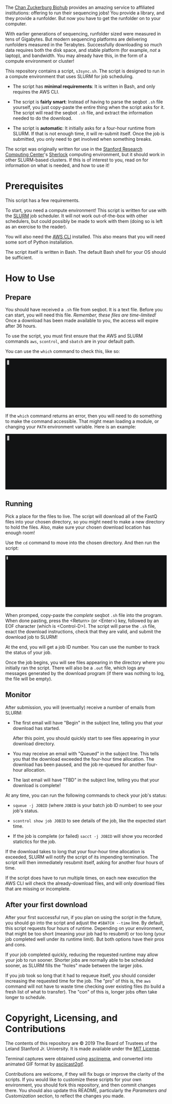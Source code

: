 The [Chan Zuckerburg Biohub](https://www.czbiohub.org) provides an amazing
service to affiliated institutions: offering to run their sequencing jobs!  You
provide a library, and they provide a runfolder.  But now you have to get the
runfolder on to your computer.

With earlier generations of sequencing, runfolder sized were measured in tens
of Gigabytes.  But modern sequencing platforms are delivering runfolders
measured in the Terabytes.  Successfully downloading so much data requires both
the disk space, and stable platform (for example, _not_ a laptop), and
bandwidth.  You may already have this, in the form of a compute environment or
cluster!

This repository contains a script, `s3sync.sh`.  The script is designed to run
in a compute environment that uses SLURM for job scheduling.

* The script has **minimal requirements**: It is written in Bash, and only
  requires the AWS CLI.

* The script is **fairly smart**: Instead of having to parse the seqbot `.sh`
  file yourself, you just copy-paste the entire thing when the script asks for
  it.  The script will read the seqbot `.sh` file, and extract the information
  needed to do the download.

* The script is **automatic**: It initially asks for a four-hour runtime
  from SLURM.  If that is not enough time, it will re-submit itself.  Once the
  job is submitted, you only need to get involved when something breaks.

The script was originally written for use in the [Stanford Research Computing
Center](https://srcc.stanford.edu)'s
[Sherlock](https://www.sherlock.stanford.edu) computing environment, but it
should work in other SLURM-based clusters.  If this is of interest to you, read
on for information on what is needed, and how to use it!

# Prerequisites

This script has a few requirements.

To start, you need a compute environment!  This script is written for use with
the [SLURM](http://slurm.schedmd.com) job scheduler.  It will not work
out-of-the-box with other schedulers, but could possibly be made to work with
them (doing so is left as an exercise to the reader).

You will also need the [AWS CLI](https://aws.amazon.com/cli/) installed.  This
also means that you will need some sort of Python installation.

The script itself is written in Bash.  The default Bash shell for your OS
should be sufficient.

# How to Use

## Prepare

You should have received a `.sh` file from seqbot.  It is a text file.  Before
you can start, you will need this file.  _Remember, these files are
time-limited!_  Once a download has been made available to you, the access will
expire after 36 hours.

To use the script, you must first ensure that the AWS and SLURM commands `aws`,
`scontrol`, and `sbatch` are in your default path.

You can use the `which` command to check this, like so:

[![example of running 'which'](https://raw.githubusercontent.com/stanford-rc/seqbotslurm/master/docs/which_example.gif)](https://asciinema.org/a/vpt2YG6plWqBLaPeSiFdZlPxU)

If the `which` command returns an error, then you will need to do something to
make the command accessible.  That might mean loading a module, or changing
your `PATH` environment variable.  Here is an example:

[![example of changing PATH and loading a module](https://raw.githubusercontent.com/stanford-rc/seqbotslurm/master/docs/path_example.gif)](https://asciinema.org/a/1IFJzwwtD03a4eD8dAPTDpFFY)

## Running

Pick a place for the files to live.  The script will download all of the FastQ
files into your chosen directory, so you might need to make a new directory to
hold the files.  Also, make sure your chosen download location has enough room!

Use the `cd` command to move into the chosen directory.  And then run the
script:

[![example of running the s3sync.sh script](https://raw.githubusercontent.com/stanford-rc/seqbotslurm/master/docs/run_example.gif)](https://asciinema.org/a/z8KtC7R66w1HVLHagmxyq8BOd)

When promped, copy-paste the _complete_ seqbot `.sh` file into the program.
When done pasting, press the \<Return\> (or \<Enter\>) key, followed by an EOF
character (which is \<Control-D\>).  The script will parse the `.sh` file,
exact the download instructions, check that they are valid, and submit the
download job to SLURM!

At the end, you will get a job ID number.  You can use the number to track the
status of your job.

Once the job begins, you will see files appearing in the directory where you
initially ran the script.  There will also be a `.out` file, which logs any
messages generated by the download program (if there was nothing to log, the
file will be empty).

## Monitor

After submission, you will (eventually) receive a number of emails from SLURM:

* The first email will have "Begin" in the subject line, telling you that your
  download has started.

  After this point, you should quickly start to see files appearing in your
  download directory.

* You may receive an email with "Queued" in the subject line.  This tells you
  that the download exceeded the four-hour time allocation.  The download has
  been paused, and the job re-queued for another four-hour allocation.

* The last email will have "TBD" in the subject line, telling you that your
  download is complete!

At any time, you can run the following commands to check your job's status:

* `squeue -j JOBID` (where `JOBID` is your batch job ID number) to see your
  job's status.

* `scontrol show job JOBID` to see details of the job, like the expected start
  time.

* If the job is complete (or failed) `sacct -j JOBID` will show you recorded
  statictics for the job.

If the download takes to long that your four-hour time allocation is exceeded,
SLURM will notify the script of its impending termination.  The script will
then immediately resubmit itself, asking for another four hours of time.

If the script does have to run multiple times, on each new execution the AWS
CLI will check the already-download files, and will only download files that
are missing or incomplete.

## After your first download

After your first successful run, if you plan on using the script in the future,
you should go into the script and adjust the `#SBATCH --time` line.  By
default, this script requests four hours of runtime.  Depending on your
environment, that might be too short (meaning your job had to resubmit) or too
long (your job completed well under its runtime limit).  But both options have
their pros and cons.

If your job completed quickly, reducing the requested runtime may allow your
job to run sooner.  Shorter jobs are normally able to be scheduled sooner, as
SLURM fills the "holes" made between the larger jobs.

If you job took so long that it had to requeue itself, you should consider
increasing the requested time for the job.  The "pro" of this is, the `aws`
command will not have to waste time checking over existing files (to build a
fresh list of what to transfer).  The "con" of this is, longer jobs often take
longer to schedule.

# Copyright, Licensing, and Contributions

The contents of this repository are © 2019 The Board of Trustees of the Leland
Stanford Jr. University.  It is made available under the [MIT License](LICENSE).

Terminal captures were obtained using [asciinema](https://asciinema.org), and
converted into animated GIF format by
[asciicast2gif](https://github.com/asciinema/asciicast2gif).

Contributions are welcome, if they will fix bugs or improve the clarity of the
scripts.  If you would like to customize these scripts for your own
environment, you should fork this repository, and then commit changes there.
You should also update this README, particularly the _Parameters and
Customization_ section, to reflect the changes you made.
